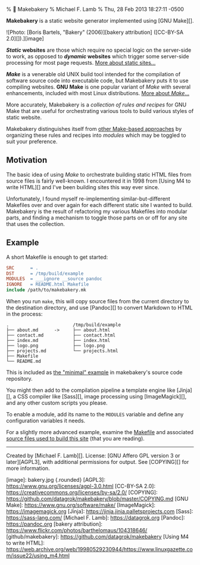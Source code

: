 % 🍞 Makebakery
% Michael F. Lamb
% Thu, 28 Feb 2013 18:27:11 -0500

**Makebakery** is a static website generator implemented using [GNU Make][].

![Photo: [Boris Bartels, "Bakery" (2006)][bakery attribution] ([CC-BY-SA 2.0][]).][image]

**_Static_ websites** are those which require no special logic on the server-side to work, as opposed to **_dynamic_ websites** which trigger some server-side processing for most page requests. 
[More about static sites...](documentation/about_static_sites/)

**_Make_** is a venerable old UNIX build tool intended for the compilation of software source code into executable code, but Makebakery puts it to use compiling websites.
**GNU Make** is one popular variant of _Make_ with several enhancements, included with most Linux distributions.
[More about _Make_...](documentation/about_make/)

More accurately, Makebakery is a _collection of rules and recipes_ for GNU Make that are useful for orchestrating various tools to build various styles of static website.

Makebakery distinguishes itself from [other Make-based approaches](documentation/alternatives) by organizing these rules and recipes into _modules_ which may be toggled to suit your preference.

## Motivation

The basic idea of using _Make_ to orchestrate building static HTML files from source files is fairly well-known.
I encountered it in 1998 from [Using M4 to write HTML][] and I've been building sites this way ever since.

Unfortunately, I found myself re-implementing similar-but-different Makefiles over and over again for each different static site I wanted to build.
Makebakery is the result of refactoring my various Makefiles into modular parts, and finding a mechanism to toggle those parts on or off for any site that uses the collection.

## Example

A short Makefile is enough to get started:

```makefile
SRC      = .
DST      = /tmp/build/example
MODULES  = ___ignore __source pandoc
IGNORE   = README.html Makefile
include /path/to/makebakery.mk
```

When you run `make`, this will copy source files from the current directory to the destination directory, and use [Pandoc][] to convert Markdown to HTML in the process:

```
.                        /tmp/build/example
├── about.md      ->     ├── about.html
├── contact.md           ├── contact.html
├── index.md             ├── index.html
├── logo.png             ├── logo.png
├── projects.md          └── projects.html
├── Makefile
└── README.md
```

This is included as [the "minimal" example](https://github.com/datagrok/makebakery/tree/master/examples/minimal) in makebakery's source code repository.

You might then add to the compilation pipeline a template engine like [Jinja][], a CSS compiler like [Sass][], image processing using [ImageMagick][], and any other custom scripts you please.

To enable a module, add its name to the `MODULES` variable and define any configuration variables it needs.

For a slightly more advanced example, examine the [Makefile](https://github.com/datagrok/makebakery/blob/master/examples/makebakery-site/Makefile) and associated [source files used to build this site](https://github.com/datagrok/makebakery/tree/master/examples/makebakery-site) (that you are reading).

---

Created by [Michael F. Lamb][].
License: [GNU Affero GPL version 3 or later][AGPL3], with additional permissions for output.
See [COPYING][] for more information.

[image]: bakery.jpg {.rounded}
[AGPL3]: https://www.gnu.org/licenses/agpl-3.0.html
[CC-BY-SA 2.0]: https://creativecommons.org/licenses/by-sa/2.0/
[COPYING]: https://github.com/datagrok/makebakery/blob/master/COPYING.md
[GNU Make]: https://www.gnu.org/software/make/
[ImageMagick]: https://imagemagick.org
[Jinja]: https://jinja.jinja.palletsprojects.com
[Sass]: https://sass-lang.com/
[Michael F. Lamb]: https://datagrok.org
[Pandoc]: https://pandoc.org
[bakery attribution]: https://www.flickr.com/photos/barthelomaus/104318646/ 
[github/makebakery]: https://github.com/datagrok/makebakery
[Using M4 to write HTML]: https://web.archive.org/web/19980529230944/https://www.linuxgazette.com/issue22/using_m4.html
